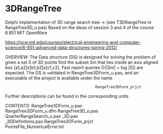 # 3DRangeTree

Delphi implementation of 3D range search tree -> (see T3DRangeTree in RangeTree3D_u.pas)
Based on the ideas of session 3 and 4 of the course 6.851 MIT OpenWare

https://ocw.mit.edu/courses/electrical-engineering-and-computer-science/6-851-advanced-data-structures-spring-2012/

OVERVIEW:
The Data structure (DS) is designed for solving the problem of given a set S of 3D points find the subset Sm that
lies inside an axis aligned box [a1,a2]x[b1,b2]x[c1,c2]. Fast report queries O(|Sm| + log |S|) are expected.
The DS is validated in RangeTree3DForm_u.pas, and an executable of the project is available under the name
                                             
                                             RangeTree3DForm_prjct

Further descriptions can be found in the corresponding units.

CONTENTS:
RangeTree3DForm_u.pas  
RangeTree3DForm_u.dfm
RangeTree3D_u.pas       
QuarterRangeSearch_u.pas 
_3D.pas                  
_3DDefinitions.pas
RangeTree3DForm_prjct        
PointsFile_NumericalError.txt      
